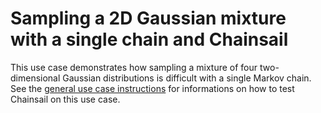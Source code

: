 # Sampling a 2D Gaussian mixture with a single chain and Chainsail
This use case demonstrates how sampling a mixture of four two-dimensional Gaussian distributions is difficult with a single Markov chain. 
See the [general use case instructions](../README.md) for informations on how to test Chainsail on this use case.
